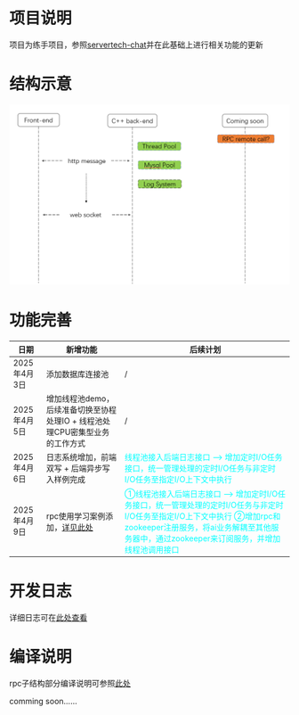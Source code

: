# 项目说明
项目为练手项目，参照[servertech-chat](https://github.com/anarthal/servertech-chat?tab=readme-ov-file)并在此基础上进行相关功能的更新

# 结构示意
![Alt text](image/image.png)

# 功能完善
| 日期           | 新增功能                 | 后续计划              |
|----------------|--------------------------| -----------------------|
| 2025年4月3日   | 添加数据库连接池      |            /              |
| 2025年4月5日   | 增加线程池demo，后续准备切换至协程处理IO + 线程池处理CPU密集型业务的工作方式 |        /            |
| 2025年4月6日   | 日志系统增加，前端双写 + 后端异步写入样例完成 | <span style="color:cyan">线程池接入后端日志接口 --> 增加定时I/O任务接口，统一管理处理的定时I/O任务与非定时I/O任务至指定I/O上下文中执行</span> |
| 2025年4月9日   | rpc使用学习案例添加，[详见此处](server/tools/rpc/readme.md) | <span style="color:cyan">①线程池接入后端日志接口 --> 增加定时I/O任务接口，统一管理处理的定时I/O任务与非定时I/O任务至指定I/O上下文中执行  ②增加rpc和zookeeper注册服务，将ai业务解耦至其他服务器中，通过zookeeper来订阅服务，并增加线程池调用接口</span> |


# 开发日志 
详细日志可在[此处查看](doc/devolopment.md)

# 编译说明
rpc子结构部分编译说明可参照[此处](./doc/rpc_build.md)

comming soon......
